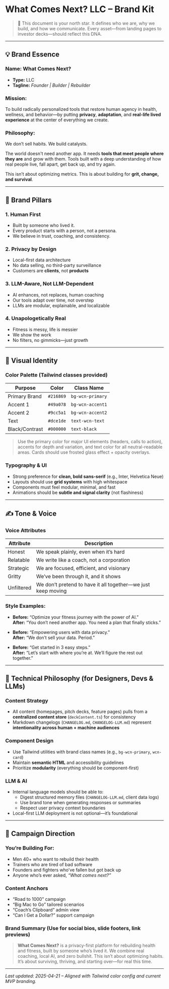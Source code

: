 # What Comes Next? LLC – Brand Kit

> 🧭 This document is your north star. It defines who we are, why we build, and how we communicate. Every asset—from landing pages to investor decks—should reflect this DNA.

---

## 💡 Brand Essence

### Name: **What Comes Next?**
- **Type:** LLC
- **Tagline:** *Founder | Builder | Rebuilder*

### Mission:
To build radically personalized tools that restore human agency in health, wellness, and behavior—by putting **privacy**, **adaptation**, and **real-life lived experience** at the center of everything we create.

### Philosophy:
We don’t sell habits. We build catalysts.

The world doesn't need another app. It needs **tools that meet people where they are** and grow with them. Tools built with a deep understanding of how real people live, fall apart, get back up, and try again.

This isn’t about optimizing metrics. This is about building for **grit, change, and survival**.

---

## 🎯 Brand Pillars

### 1. **Human First**
- Built by someone who lived it.
- Every product starts with a person, not a persona.
- We believe in trust, coaching, and consistency.

### 2. **Privacy by Design**
- Local-first data architecture
- No data selling, no third-party surveillance
- Customers are **clients**, not **products**

### 3. **LLM-Aware, Not LLM-Dependent**
- AI enhances, not replaces, human coaching
- Our tools adapt over time, not overstep
- LLMs are modular, explainable, and localizable

### 4. **Unapologetically Real**
- Fitness is messy, life is messier
- We show the work
- No filters, no gimmicks—just growth

---

## 🎨 Visual Identity

### Color Palette (Tailwind classes provided)
| Purpose | Color | Class Name |
|--------|--------|------------|
| Primary Brand | `#216869` | `bg-wcn-primary` |
| Accent 1 | `#49a078` | `bg-wcn-accent1` |
| Accent 2 | `#9cc5a1` | `bg-wcn-accent2` |
| Text | `#dce1de` | `text-wcn-text` |
| Black/Contrast | `#000000` | `text-black` |

> Use the primary color for major UI elements (headers, calls to action), accents for depth and variation, and text color for all neutral-readable areas. Cards should use frosted glass effect + opacity overlays.

### Typography & UI
- Strong preference for **clean, bold sans-serif** (e.g., Inter, Helvetica Neue)
- Layouts should use **grid systems** with high whitespace
- Components must feel modular, minimal, and fast
- Animations should be **subtle and signal clarity** (not flashiness)

---

## ✍️ Tone & Voice

### Voice Attributes
| Attribute | Description |
|----------|-------------|
| Honest | We speak plainly, even when it’s hard |
| Relatable | We write like a coach, not a corporation |
| Strategic | We are focused, efficient, and visionary |
| Gritty | We’ve been through it, and it shows |
| Unfiltered | We don’t pretend to have it all together—we just keep moving |

### Style Examples:
- **Before:** “Optimize your fitness journey with the power of AI.”  
  **After:** “You don’t need another app. You need a plan that finally sticks.”

- **Before:** “Empowering users with data privacy.”  
  **After:** “We don’t sell your data. Period.”

- **Before:** “Get started in 3 easy steps.”  
  **After:** “Let’s start with where you’re at. We’ll figure the rest out together.”

---

## 🔧 Technical Philosophy (for Designers, Devs & LLMs)

### Content Strategy
- All content (homepages, pitch decks, feature pages) pulls from a **centralized content store** (`deckContent.ts`) for consistency
- Markdown changelogs (`CHANGELOG.md`, `CHANGELOG-LLM.md`) represent **intentionality across human + machine audiences**

### Component Design
- Use Tailwind utilities with brand class names (e.g., `bg-wcn-primary`, `wcn-card`)
- Maintain **semantic HTML** and accessibility guidelines
- Prioritize **modularity** (everything should be component-first)

### LLM & AI
- Internal language models should be able to:
  - Digest structured memory files (`CHANGELOG-LLM.md`, client data logs)
  - Use brand tone when generating responses or summaries
  - Respect user privacy context boundaries
- Local-first LLM deployment is not optional—it’s foundational

---

## 📢 Campaign Direction

### You’re Building For:
- Men 40+ who want to rebuild their health
- Trainers who are tired of bad software
- Founders and fighters who’ve fallen but got back up
- Anyone who’s ever asked, *“What comes next?”*

### Content Anchors
- “Road to 1000” campaign
- “Big Mac to Go” tailored scenarios
- “Coach’s Clipboard” admin view
- “Can I Get a Dollar?” support campaign

### Brand Summary (Use for social bios, slide footers, link previews)
> **What Comes Next?** is a privacy-first platform for rebuilding health and fitness, built by someone who’s lived it. We combine real coaching, local AI, and zero bullshit. This isn’t about optimizing habits. It’s about surviving, thriving, and starting over—for real this time.

---

*Last updated: 2025-04-21 – Aligned with Tailwind color config and current MVP branding.*
